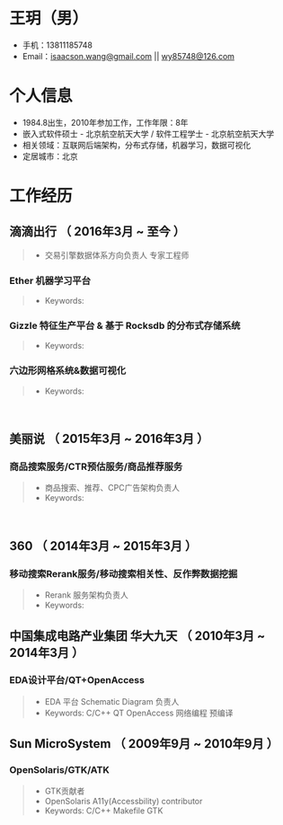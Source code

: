 # 王玥（男）
- 手机：13811185748
- Email：isaacson.wang@gmail.com || wy85748@126.com

# 个人信息
 - 1984.8出生，2010年参加工作，工作年限：8年
 - 嵌入式软件硕士 - 北京航空航天大学 / 软件工程学士 - 北京航空航天大学
 - 相关领域：互联网后端架构，分布式存储，机器学习，数据可视化
 - 定居城市：北京

# 工作经历
## 滴滴出行 （ 2016年3月 ~ 至今 ）
> - 交易引擎数据体系方向负责人 专家工程师
### Ether 机器学习平台
>
> - Keywords:
### Gizzle 特征生产平台 & 基于 Rocksdb 的分布式存储系统
>
> - Keywords:
### 六边形网格系统&数据可视化
>
> - Keywords: 
<br />

## 美丽说 （ 2015年3月 ~ 2016年3月 ）
### 商品搜索服务/CTR预估服务/商品推荐服务 
> - 商品搜索、推荐、CPC广告架构负责人
> - Keywords: 
<br />

## 360 （ 2014年3月 ~ 2015年3月 ）
### 移动搜索Rerank服务/移动搜索相关性、反作弊数据挖掘
> - Rerank 服务架构负责人
> - Keywords: 
   
## 中国集成电路产业集团 华大九天 （ 2010年3月 ~ 2014年3月 ）
### EDA设计平台/QT+OpenAccess
> - EDA 平台 Schematic Diagram 负责人 
> - Keywords: C/C++ QT OpenAccess 网络编程 预编译 
    
## Sun MicroSystem （ 2009年9月 ~ 2010年9月 ）
### OpenSolaris/GTK/ATK 
> - GTK贡献者
> - OpenSolaris A11y(Accessbility) contributor
> - Keywords: C/C++ Makefile GTK
